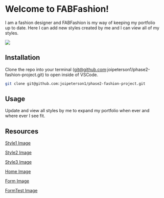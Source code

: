 # Welcome to FABFashion!

I am a fashion designer and FABFashion is my way of keeping my portfolio up to date. Here I can add new styles created by me and I can view all of my styles.

![](https://fashinza.com/textile/wp-content/uploads/2021/11/shutterstock_244027792-1.jpg)

## Installation

Clone the repo into your terminal (git@github.com:joipeterson1/phase2-fashion-project.git) to open inside of VSCode.

```bash
git clone git@github.com:joipeterson1/phase2-fashion-project.git
```

## Usage

Update and view all styles by me to expand my portfolio when ever and where ever I see fit.

## Resources
[Style1 Image](https://www.instyle.com/thmb/MhazVk0yrDitS5oHhD6NtiMpicQ=/750x0/filters:no_upscale():max_bytes(150000):strip_icc():format(webp)/GettyImages-1436925110-b8d05eeaa86243baa8d00cffa9b16c79.jpg)

[Style2 Image](https://image.lexica.art/full_jpg/c389ba90-d4f8-49c1-8763-1ab985916d16)

[Style3 Image](https://i.pinimg.com/736x/e9/b9/a8/e9b9a8cf2520205c99f7dab5884dc939.jpg)

[Home Image](https://fashinza.com/textile/wp-content/uploads/2021/11/shutterstock_244027792-1.jpg)

[Form Image](https://www.careergirls.org/wp-content/uploads/2018/05/FashionDesigner_1920x1080.jpg)

[FormTest Image](https://image.lexica.art/full_jpg/bbb62e17-07b7-4b24-9b4f-c686b3b028d7)



